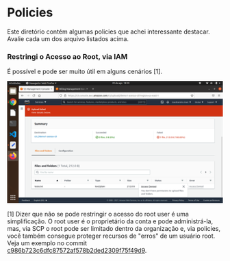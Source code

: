 # Policies

Este diretório contém algumas policies que achei interessante destacar. Avalie cada um dos arquivo listados acima.

### Restringi o Acesso ao Root, via IAM

É possível e pode ser muito útil em alguns cenários [1].

![](Restrict%20even%20root%20access.png)

[1] Dizer que não se pode restringir o acesso do root user é uma simplificação.
    O root user é o proprietário da conta e pode administrá-la, mas, via
    SCP o root pode ser limitado dentro da organização e, via policies, você
    também consegue proteger recursos de "erros" de um usuário root.
    Veja um exemplo no commit [c986b723c6dfc87572af578b2ded2309f75f49d9](https://github.com/claudioandre-br/cloud-portfolio/commit/c986b723c6dfc87572af578b2ded2309f75f49d9).